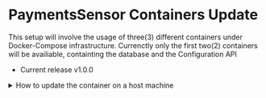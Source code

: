 # PaymentsSensor Containers Update
This setup will involve the usage of three(3) different containers under Docker-Compose infrastructure. Currenctly only the first two(2) containers will be availiable, containting the database and the Configuration API

* Current release v1.0.0

<p>
<details><summary>How to update the container on a host machine</summary>

<p>

1. Before updating the container you must download the following file depending on your OS:

  >* [PaymentsSensor-Containers-WinSetup.yml for Windows OS](https://github.com/kparginos/PaymentsSensor_Setup/blob/main/PaymentsSensor-Containers-WinSetup.yml)
  
</p>

<p>

2. To update to the latest version you need to do the following:

* For the Windows Host, go to the folder where the .yml file is located and run this command:

```
docker-compose -f PaymentsSensor-Containers-WinSetup.yml pull
```

Once finished, run the following to update the containers:

```
docker-compose -f PaymentsSensor-Containers-WinSetup.yml up -d --no-deps paymentsemail_scannerconfig_webapp
```

```
docker-compose -f PaymentsSensor-Containers-WinSetup.yml up -d --no-deps paymentsemail_scanner_webapp
```

</p>

</details>
</p>

